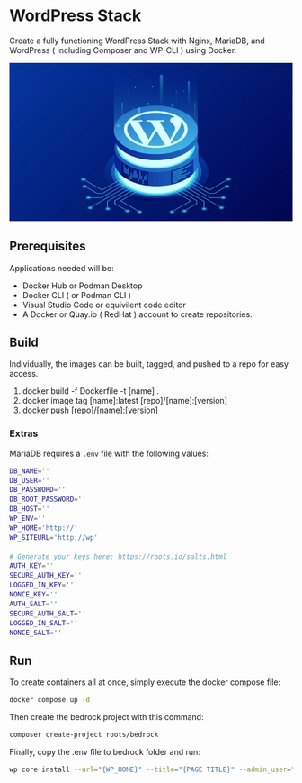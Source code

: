 # WordPress Stack

Create a fully functioning WordPress Stack with Nginx, MariaDB, and WordPress ( including Composer and WP-CLI ) using Docker.

![Stack](stack.webp)
 
## Prerequisites

Applications needed will be:

- Docker Hub or Podman Desktop
- Docker CLI ( or Podman CLI )
- Visual Studio Code or equivilent code editor
- A Docker or Quay.io ( RedHat ) account to create repositories.

## Build

Individually, the images can be built, tagged, and pushed to a repo for easy access.

1. docker build -f Dockerfile -t [name] .
2. docker image tag [name]:latest [repo]/[name]:[version]
3. docker push [repo]/[name]:[version]

### Extras

MariaDB requires a `.env` file with the following values:

```bash
DB_NAME=''
DB_USER=''
DB_PASSWORD=''
DB_ROOT_PASSWORD=''
DB_HOST=''
WP_ENV=''
WP_HOME='http://'
WP_SITEURL='http://wp'

# Generate your keys here: https://roots.io/salts.html
AUTH_KEY=''
SECURE_AUTH_KEY=''
LOGGED_IN_KEY=''
NONCE_KEY=''
AUTH_SALT=''
SECURE_AUTH_SALT=''
LOGGED_IN_SALT=''
NONCE_SALT=''
```

## Run

To create containers all at once, simply execute the docker compose file:

```bash
docker compose up -d
```

Then create the bedrock project with this command:

```bash
composer create-project roots/bedrock
```

Finally, copy the .env file to bedrock folder and run:

```bash
wp core install --url="{WP_HOME}" --title="{PAGE TITLE}" --admin_user="{USERNAME}" --admin_password="{PASSWORD}" --admin_email="{EMAIL}" --allow-root
```